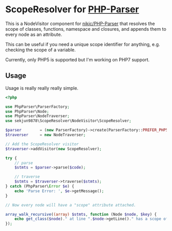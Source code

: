 ScopeResolver for [PHP-Parser](https://github.com/nikic/PHP-Parser)
===================================================================

This is a NodeVisitor component for [nikic/PHP-Parser](https://github.com/nikic/PHP-Parser) that resolves the scope
of classes, functions, namespace and closures, and appends them to every node as an attribute.

This can be useful if you need a unique scope identifier for anything, e.g. checking the scope of a variable.

Currently, only PHP5 is supported but I'm working on PHP7 support.

Usage
-----

Usage is really really really simple.

```php
<?php

use PhpParser\ParserFactory;
use PhpParser\Node;
use PhpParser\NodeTraverser;
use sekjun9878\ScopeResolver\NodeVisitor\ScopeResolver;

$parser        = (new ParserFactory)->create(ParserFactory::PREFER_PHP5);
$traverser     = new NodeTraverser;

// Add the ScopeResolver visitor
$traverser->addVisitor(new ScopeResolver);

try {
    // parse
    $stmts = $parser->parse($code);

    // traverse
    $stmts = $traverser->traverse($stmts);
} catch (PhpParser\Error $e) {
    echo 'Parse Error: ', $e->getMessage();
}

// Now every node will have a "scope" attribute attached.

array_walk_recursive((array) $stmts, function (Node $node, $key) {
    echo get_class($node)." at line ".$node->getLine()." has a scope of ".$node->getAttribute("scope", "Unknown");
});
```